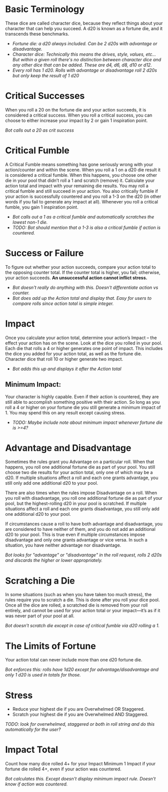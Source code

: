 # Basic Terminology
These dice are called character dice, because they reflect things about your character that can help you succeed. 
A d20 is known as a fortune die, and it transcends these benchmarks.

- _Fortune die: a d20 always included. Can be 2 d20s with advantage or disadvantage._
- _Character dice: Technically this means the drives, style, values, etc... But within a given roll there's no distinction between character dice and any other dice that can be added. These are d4, d6, d8, d10 or d12._
- _Every roll has 1 d20. Rolls with advantage or disadvantage roll 2 d20s but only keep the result of 1 d20_

# Critical Successes
When you roll a 20 on the fortune die and your action succeeds, it is considered a critical success.
When you roll a critical success, you can choose to either increase your impact by 2 or gain 1 inspiration point.

_Bot calls out a 20 as crit success_

# Critical Fumble
A Critical Fumble means something has gone seriously wrong with your action/counter and within the scene.
When you roll a 1 on a d20 die result it is considered a critical fumble. 
When this happens, you choose one other die in your pool that didn’t roll a 1 and scratch (remove) it. 
Calculate your action total and impact with your remaining die results. 
You may roll a critical fumble and still succeed in your action. 
You also critically fumble if your action is successfully countered and you roll a 1-3 on the d20 (in other words if you fail to generate any impact at all).
Whenever you roll a critical fumble, you gain 1 inspiration point. 

- _Bot calls out a 1 as a critical fumble and automatically scratches the lowest non-1 die._
- _TODO: Bot should mention that a 1-3 is also a critical fumble if action is countered._

# Success or Failure
To figure out whether your action succeeds, compare your action total to the opposing counter total. 
If the counter total is higher, you fail; otherwise, your action succeeds. 
**An unsuccessful action cannot inflict stress.**

- _Bot doesn't really do anything with this. Doesn't differentiate action vs counter._
- _Bot *does* add up the Action total and display that. Easy for users to compare rolls since action total is simple integer._

# Impact
Once you calculate your action total, determine your action’s Impact – the effect your action has on the scene. 
Look at the dice you rolled in your pool. Each die that rolls a 4 or higher generates one point of impact. 
This includes the dice you added for your action total, as well as the fortune die. 
Character dice that roll 10 or higher generate two impact.

- _Bot adds this up and displays it after the Action total_

## Minimum Impact: 
Your character is highly capable. 
Even if their action is countered, they are still able to accomplish something positive with their action. 
So long as you roll a 4 or higher on your fortune die you still generate a minimum impact of 1. 
You may spend this on any result except causing stress.  

- _TODO: Maybe include note about minimum impact whenever fortune die is >=4?_

# Advantage and Disadvantage
Sometimes the rules grant you Advantage on a particular roll. 
When that happens, you roll one additional fortune die as part of your pool. 
You still choose two die results for your action total, only one of which may be a d20. 
If multiple situations affect a roll and each one grants advantage, you still only add one additional d20 to your pool.

There are also times when the rules impose Disadvantage on a roll. 
When you roll with disadvantage, you roll one additional fortune die as part of your pool, but the highest-rolling d20 in your pool is scratched. 
If multiple situations affect a roll and each one grants disadvantage, you still only add one additional d20 to your pool.

If circumstances cause a roll to have both advantage and disadvantage, you are considered to have neither of them, and you do not add an additional d20 to your pool. 
This is true even if multiple circumstances impose disadvantage and only one grants advantage or vice versa. 
In such a situation, you have neither advantage nor disadvantage.

_Bot looks for "advantage" or "disadvantage" in the roll request, rolls 2 d20s and discards the higher or lower appropriately._

# Scratching a Die
In some situations (such as when you have taken too much stress), the rules require you to scratch a die. 
This is done after you roll your dice pool. 
Once all the dice are rolled, a scratched die is removed from your roll entirely, and cannot be used for your action total or your impact—it’s as if it was never part of your pool at all.

_Bot doesn't scratch die except in case of critical fumble via d20 rolling a 1._

# The Limits of Fortune
Your action total can never include more than one d20 fortune die.

_Bot enforces this: rolls have 1d20 except for advantage/disadvantage and only 1 d20 is used in totals for those._

# Stress
- Reduce your highest die if you are Overwhelmed OR Staggered. 
- Scratch your highest die if you are Overwhelmed AND Staggered.

_TODO: look for overwhelmed, staggered or both in roll string and do this automatically for the user?_

# Impact Total
Count how many dice rolled 4+ for your Impact 
Minimum 1 Impact if your fortune die rolled 4+, even if your action was countered.

_Bot calculates this. Except doesn't display minimum impact rule. Doesn't know if action was countered._

